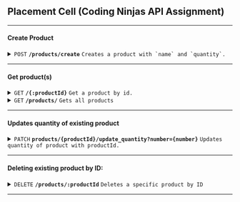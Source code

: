 ## Placement Cell (Coding Ninjas API Assignment)

------------------------------------------------------------------------------------------

#### Create Product

<details>
 <summary><code>POST</code> <code><b>/products/create</b></code> <code>Creates a product with `name` and `quantity`.</code></summary>

##### Body Parameters

> | param      |  type     | data type               | description                                                           |
> |-----------|-----------|-------------------------|-----------------------------------------------------------------------|
> | name      |  required | string   | non empty name of product  |
> | quantity      |  required | number   | number in range [0,10,000]  |

##### Example URL

> ```javascript
>  https://products-api-ux8g.onrender.com/products/create
> ```

</details>

------------------------------------------------------------------------------------------

#### Get product(s)

<details>
 <summary><code>GET</code> <code><b>/{:productId}</b></code> <code>Get a product by id.</code></summary>

##### Path Parameters: /products/:productId

> | path-param      |  type     | data type               | description                                                           |
> |-----------|-----------|-------------------------|-----------------------------------------------------------------------|
> | productId      |  required | mongoDb.ObjectId   | id of product  |

##### Example URL

> ```javascript
>  https://products-api-ux8g.onrender.com/products/640e382a014d5341380a599a
> ```

</details>

<details>
 <summary><code>GET</code> <code><b>/products/</b></code> <code>Gets all products</code></summary>

##### Example cURL

> ```javascript
>  https://products-api-ux8g.onrender.com/products/
> ```

</details>

------------------------------------------------------------------------------------------


#### Updates quantity of existing product

<details>
  <summary><code>PATCH</code> <code><b>products/{productId}/update_quantity?number={number}</b></code> <code>Updates quantity of product with productId.</code></summary>

##### Path Params

> | name              |  type     | data type      | description                         |
> |-------------------|-----------|----------------|-------------------------------------|
> | `productId` |  required | MongoDB.OjecttId   | MongoDB unique Id of product        |
> | `number` |  required | number   | Number to add or substract to updated quantity, which should be in range [0,10_000].        |

##### Example URL

> ```javascript
>  http://localhost:8001/products/640e382a014d5341380a599a/update_quantity?number=20
> ```

</details>

------------------------------------------------------------------------------------------

#### Deleting existing product by ID:

<details>
  <summary><code>DELETE</code> <code><b>/products/:productId</b></code> <code>Deletes a specific product by ID</code></summary>

##### Path Parameters: /products/:productId

> | path-param      |  type     | data type               | description                                                           |
> |-----------|-----------|-------------------------|-----------------------------------------------------------------------|
> | productId      |  required | mongoDb.ObjectId   | id of product  |

##### Example URL

> ```javascript
>  http://localhost:8001/products/640e382a014d5341380a599a
> ```

</details>

------------------------------------------------------------------------------------------